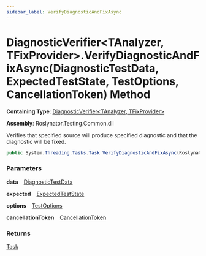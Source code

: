 ```yaml
---
sidebar_label: VerifyDiagnosticAndFixAsync
---
```


# DiagnosticVerifier&lt;TAnalyzer, TFixProvider&gt;\.VerifyDiagnosticAndFixAsync\(DiagnosticTestData, ExpectedTestState, TestOptions, CancellationToken\) Method

**Containing Type**: [DiagnosticVerifier&lt;TAnalyzer, TFixProvider&gt;](../index.md)

**Assembly**: Roslynator\.Testing\.Common\.dll

  
Verifies that specified source will produce specified diagnostic and that the diagnostic will be fixed\.

```csharp
public System.Threading.Tasks.Task VerifyDiagnosticAndFixAsync(Roslynator.Testing.DiagnosticTestData data, Roslynator.Testing.ExpectedTestState expected, Roslynator.Testing.TestOptions options = null, System.Threading.CancellationToken cancellationToken = default)
```

### Parameters

**data** &ensp; [DiagnosticTestData](../../DiagnosticTestData/index.md)

**expected** &ensp; [ExpectedTestState](../../ExpectedTestState/index.md)

**options** &ensp; [TestOptions](../../TestOptions/index.md)

**cancellationToken** &ensp; [CancellationToken](https://docs.microsoft.com/en-us/dotnet/api/system.threading.cancellationtoken)

### Returns

[Task](https://docs.microsoft.com/en-us/dotnet/api/system.threading.tasks.task)

